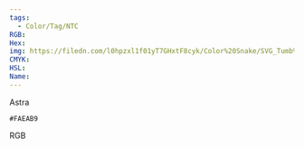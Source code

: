 ```yaml
---
tags:
  - Color/Tag/NTC
RGB:
Hex:
img: https://filedn.com/l0hpzxl1f01yT7GHxtF8cyk/Color%20Snake/SVG_Tumb%20Mass%20No%20Name/FAEAB9.svg
CMYK:
HSL:
Name:
---
```

Astra
```palette
#FAEAB9
```
RGB
